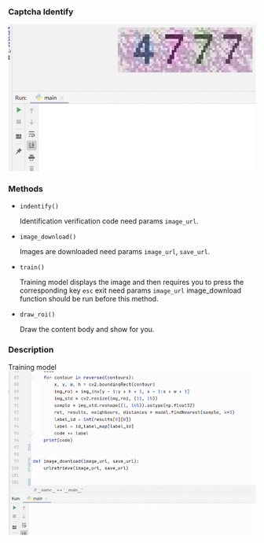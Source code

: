 ### Captcha Identify

![Training model](./images/GIF%202021-01-07%2015-29-29.gif)

### Methods
- `indentify()`
   
   Identification verification code need params `image_url`.
- `image_download()`

   Images are downloaded need params `image_url`, `save_url`.
- `train()`

   Training model displays the image and then requires you to press the corresponding key `esc` exit need params `image_url` image_download function should be run before this method.
- `draw_roi()`

   Draw the content body and show for you.
   
### Description
Training model
![Training model](./images/GIF%202021-01-07%2015-21-36.gif)